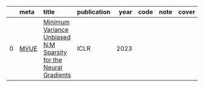 |    | meta                                 | title                                                                                                        | publication   |   year | code   | note   | cover   |
|---:|:-------------------------------------|:-------------------------------------------------------------------------------------------------------------|:--------------|-------:|:-------|:-------|:--------|
|  0 | [MVUE](../../meta/2U5DXO7C.prototxt) | [Minimum Variance Unbiased N:M Sparsity for the Neural Gradients](https://openreview.net/pdf?id=vuD2xEtxZcj) | ICLR          |   2023 |        |        |         |